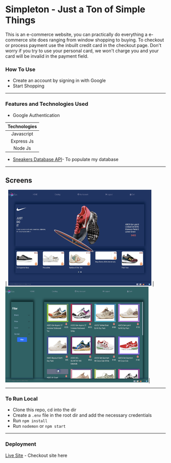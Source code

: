 # Simpleton - Just a Ton of Simple Things
<p>This is an e-commerce website, you can practically do everything a e-commerce site does ranging from window shopping to buying. To checkout or process payment use the inbuilt credit card in the checkout page. Don't worry if you try to use your personal card, we won't charge you and your card will be invalid in the payment field.</p>



### How To Use
- Create an account by signing in with Google
- Start Shopping
---


### Features and Technologies Used
* Google Authentication    

| Technologies  |
| :-------------: |
| Javascript     | 
| Express Js     | 
| Node Js | 

*  [Sneakers Database API](https://thesneakerdatabase.com/api/)- To populate my database
---


## Screens

| <img src="./public/images/home.png?raw=true" width= "450px" height="300px"> | <img src="./public/images/catalog.png?raw=true" width= "450px" height="300px">|

---
### To Run Local
* Clone this repo, cd into the dir
* Create a `.env` file in the root dir and add the necessary credentials
* Run `npm install`
* Run `nodemon` or `npm start`

--- 
### Deployment
[Live Site](https://simpleton-app.herokuapp.com/) - Checkout site here
